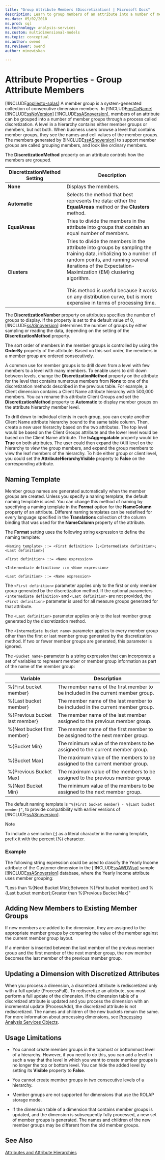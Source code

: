 ```yaml
---
title: "Group Attribute Members (Discretization) | Microsoft Docs"
description: Learn to group members of an attribute into a number of member groups through a process called discretization.
ms.date: 05/02/2018
ms.prod: sql
ms.technology: analysis-services
ms.custom: multidimensional-models
ms.topic: conceptual
ms.author: owend
ms.reviewer: owend
author: minewiskan

---
```

# Attribute Properties - Group Attribute Members
[!INCLUDE[appliesto-sqlas](../includes/appliesto-sqlas.md)]
  A member group is a system-generated collection of consecutive dimension members. In [!INCLUDE[msCoName](../includes/msconame-md.md)] [!INCLUDE[ssNoVersion](../includes/ssnoversion-md.md)] [!INCLUDE[ssASnoversion](../includes/ssasnoversion-md.md)], members of an attribute can be grouped into a number of member groups through a process called discretization. A level in a hierarchy contains either member groups or members, but not both. When business users browse a level that contains member groups, they see the names and cell values of the member groups. The members generated by [!INCLUDE[ssASnoversion](../includes/ssasnoversion-md.md)] to support member groups are called grouping members, and look like ordinary members.  
  
 The **DiscretizationMethod** property on an attribute controls how the members are grouped.  
  
|**DiscretizationMethod** Setting|Description|  
|--------------------------------------|-----------------|  
|**None**|Displays the members.|  
|**Automatic**|Selects the method that best represents the data: either the **EqualAreas** method or the **Clusters** method.|  
|**EqualAreas**|Tries to divide the members in the attribute into groups that contain an equal number of members.|  
|**Clusters**|Tries to divide the members in the attribute into groups by sampling the training data, initializing to a number of random points, and running several iterations of the Expectation-Maximization (EM) clustering algorithm.<br /><br /> This method is useful because it works on any distribution curve, but is more expensive in terms of processing time.|  
  
 The **DiscretizationNumber** property on attributes specifies the number of groups to display. If the property is set to the default value of 0, [!INCLUDE[ssASnoversion](../includes/ssasnoversion-md.md)] determines the number of groups by either sampling or reading the data, depending on the setting of the **DiscretizationMethod** property.  
  
 The sort order of members in the member groups is controlled by using the **OrderBy** property of the attribute. Based on this sort order, the members in a member group are ordered consecutively.  
  
 A common use for member groups is to drill down from a level with few members to a level with many members. To enable users to drill down between levels, change the **DiscretizationMethod** property on the attribute for the level that contains numerous members from **None** to one of the discretization methods described in the previous table. For example, a Client dimension contains a Client Name attribute hierarchy with 500,000 members. You can rename this attribute Client Groups and set the **DiscretizationMethod** property to **Automatic** to display member groups on the attribute hierarchy member level.  
  
 To drill down to individual clients in each group, you can create another Client Name attribute hierarchy bound to the same table column. Then, create a new user hierarchy based on the two attributes. The top level would be based on the Client Groups attribute and the lower level would be based on the Client Name attribute. The **IsAggregatable** property would be **True** on both attributes. The user could then expand the (All) level on the hierarchy to view the group members, and expand the group members to view the leaf members of the hierarchy. To hide either group or client level, you could set the **AttributeHierarchyVisible** property to **False** on the corresponding attribute.  
  
## Naming Template  
 Member group names are generated automatically when the member groups are created. Unless you specify a naming template, the default naming template is used. You can change this method of naming by specifying a naming template in the **Format** option for the **NameColumn** property of an attribute. Different naming templates can be redefined for every language specified in the **Translations** collection of the column binding that was used for the **NameColumn** property of the attribute.  
  
 The **Format** setting uses the following string expression to define the naming template:  
  
 `<Naming template> ::= <First definition> [;<Intermediate definition>;<Last definition>]`  
  
 `<First definition> ::= <Name expression>`  
  
 `<Intermediate definition> ::= <Name expression>`  
  
 `<Last definition> ::= <Name expression>`  
  
 The `<First definition>` parameter applies only to the first or only member group generated by the discretization method. If the optional parameters `<Intermediate definition>` and `<Last definition>` are not provided, the `<First definition>` parameter is used for all measure groups generated for that attribute.  
  
 The `<Last definition>` parameter applies only to the last member group generated by the discretization method.  
  
 The `<Intermediate bucket name>` parameter applies to every member group other than the first or last member group generated by the discretization method. If two or fewer member groups are generated, this parameter is ignored.  
  
 The `<Bucket name>` parameter is a string expression that can incorporate a set of variables to represent member or member group information as part of the name of the member group:  
  
|Variable|Description|  
|--------------|-----------------|  
|%{First bucket member}|The member name of the first member to be included in the current member group.|  
|%{Last bucket member}|The member name of the last member to be included in the current member group.|  
|%{Previous bucket last member}|The member name of the last member assigned to the previous member group.|  
|%{Next bucket first member}|The member name of the first member to be assigned to the next member group.|  
|%{Bucket Min}|The minimum value of the members to be assigned to the current member group.|  
|%{Bucket Max}|The maximum value of the members to be assigned to the current member group.|  
|%{Previous Bucket Max}|The maximum value of the members to be assigned to the previous member group.|  
|%{Next Bucket Min}|The minimum value of the members to be assigned to the next member group.|  
  
 The default naming template is `"%{First bucket member} - %{Last bucket member}"`, to provide compatibility with earlier versions of [!INCLUDE[ssASnoversion](../includes/ssasnoversion-md.md)].  
  
> [!NOTE]  
>  To include a semicolon (;) as a literal character in the naming template, prefix it with the percent (%) character.  
  
### Example  
 The following string expression could be used to classify the Yearly Income attribute of the Customer dimension in the [!INCLUDE[ssAWDWsp](../includes/ssawdwsp-md.md)] sample [!INCLUDE[ssASnoversion](../includes/ssasnoversion-md.md)] database, where the Yearly Income attribute uses member grouping:  
  
 "Less than %{Next Bucket Min};Between %{First bucket member} and %{Last bucket member};Greater than %{Previous Bucket Max}"  
  
## Adding New Members to Existing Member Groups  
 If new members are added to the dimension, they are assigned to the appropriate member groups by comparing the value of the member against the current member group layout.  
  
 If a member is inserted between the last member of the previous member group and the first member of the next member group, the new member becomes the last member of the previous member group.  
  
## Updating a Dimension with Discretized Attributes  
 When you process a dimension, a discretized attribute is rediscretized only with a full update (ProcessFull). To rediscretize an attribute, you must perform a full update of the dimension. If the dimension table of a discretized attribute is updated and you process the dimension with an incremental update (ProcessAdd), the discretized attribute is not rediscretized. The names and children of the new buckets remain the same. For more information about processing dimensions, see [Processing Analysis Services Objects](../../analysis-services/multidimensional-models/processing-analysis-services-objects.md).  
  
## Usage Limitations  
  
-   You cannot create member groups in the topmost or bottommost level of a hierarchy. However, if you need to do this, you can add a level in such a way that the level in which you want to create member groups is no longer the top or bottom level. You can hide the added level by setting its **Visible** property to **False**.  
  
-   You cannot create member groups in two consecutive levels of a hierarchy.  
  
-   Member groups are not supported for dimensions that use the ROLAP storage mode.  
  
-   If the dimension table of a dimension that contains member groups is updated, and the dimension is subsequently fully processed, a new set of member groups is generated. The names and children of the new member groups may be different from the old member groups.  
  
## See Also  
 [Attributes and Attribute Hierarchies](../../analysis-services/multidimensional-models-olap-logical-dimension-objects/attributes-and-attribute-hierarchies.md)  
  
  
